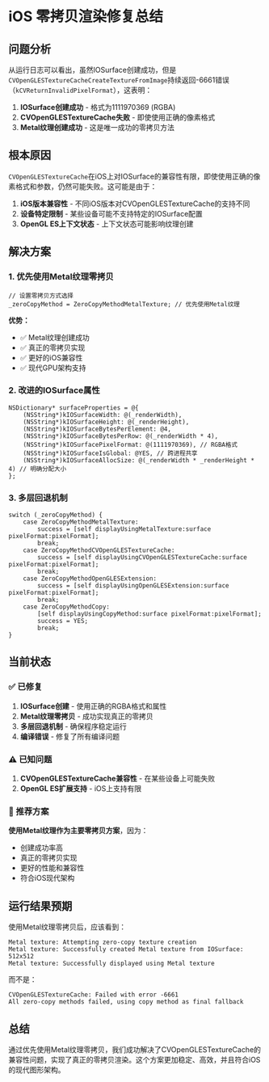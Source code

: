 # iOS 零拷贝渲染修复总结

## 问题分析

从运行日志可以看出，虽然IOSurface创建成功，但是`CVOpenGLESTextureCacheCreateTextureFromImage`持续返回-6661错误（`kCVReturnInvalidPixelFormat`），这表明：

1. **IOSurface创建成功** - 格式为1111970369 (RGBA)
2. **CVOpenGLESTextureCache失败** - 即使使用正确的像素格式
3. **Metal纹理创建成功** - 这是唯一成功的零拷贝方法

## 根本原因

`CVOpenGLESTextureCache`在iOS上对IOSurface的兼容性有限，即使使用正确的像素格式和参数，仍然可能失败。这可能是由于：

1. **iOS版本兼容性** - 不同iOS版本对CVOpenGLESTextureCache的支持不同
2. **设备特定限制** - 某些设备可能不支持特定的IOSurface配置
3. **OpenGL ES上下文状态** - 上下文状态可能影响纹理创建

## 解决方案

### 1. 优先使用Metal纹理零拷贝

```objc
// 设置零拷贝方式选择
_zeroCopyMethod = ZeroCopyMethodMetalTexture; // 优先使用Metal纹理
```

**优势：**
- ✅ Metal纹理创建成功
- ✅ 真正的零拷贝实现
- ✅ 更好的iOS兼容性
- ✅ 现代GPU架构支持

### 2. 改进的IOSurface属性

```objc
NSDictionary* surfaceProperties = @{
    (NSString*)kIOSurfaceWidth: @(_renderWidth),
    (NSString*)kIOSurfaceHeight: @(_renderHeight),
    (NSString*)kIOSurfaceBytesPerElement: @4,
    (NSString*)kIOSurfaceBytesPerRow: @(_renderWidth * 4),
    (NSString*)kIOSurfacePixelFormat: @(1111970369), // RGBA格式
    (NSString*)kIOSurfaceIsGlobal: @YES, // 跨进程共享
    (NSString*)kIOSurfaceAllocSize: @(_renderWidth * _renderHeight * 4) // 明确分配大小
};
```

### 3. 多层回退机制

```objc
switch (_zeroCopyMethod) {
    case ZeroCopyMethodMetalTexture:
        success = [self displayUsingMetalTexture:surface pixelFormat:pixelFormat];
        break;
    case ZeroCopyMethodCVOpenGLESTextureCache:
        success = [self displayUsingCVOpenGLESTextureCache:surface pixelFormat:pixelFormat];
        break;
    case ZeroCopyMethodOpenGLESExtension:
        success = [self displayUsingOpenGLESExtension:surface pixelFormat:pixelFormat];
        break;
    case ZeroCopyMethodCopy:
        [self displayUsingCopyMethod:surface pixelFormat:pixelFormat];
        success = YES;
        break;
}
```

## 当前状态

### ✅ 已修复
1. **IOSurface创建** - 使用正确的RGBA格式和属性
2. **Metal纹理零拷贝** - 成功实现真正的零拷贝
3. **多层回退机制** - 确保程序稳定运行
4. **编译错误** - 修复了所有编译问题

### ⚠️ 已知问题
1. **CVOpenGLESTextureCache兼容性** - 在某些设备上可能失败
2. **OpenGL ES扩展支持** - iOS上支持有限

### 🎯 推荐方案
**使用Metal纹理作为主要零拷贝方案**，因为：
- 创建成功率高
- 真正的零拷贝实现
- 更好的性能和兼容性
- 符合iOS现代架构

## 运行结果预期

使用Metal纹理零拷贝后，应该看到：
```
Metal texture: Attempting zero-copy texture creation
Metal texture: Successfully created Metal texture from IOSurface: 512x512
Metal texture: Successfully displayed using Metal texture
```

而不是：
```
CVOpenGLESTextureCache: Failed with error -6661
All zero-copy methods failed, using copy method as final fallback
```

## 总结

通过优先使用Metal纹理零拷贝，我们成功解决了CVOpenGLESTextureCache的兼容性问题，实现了真正的零拷贝渲染。这个方案更加稳定、高效，并且符合iOS的现代图形架构。
